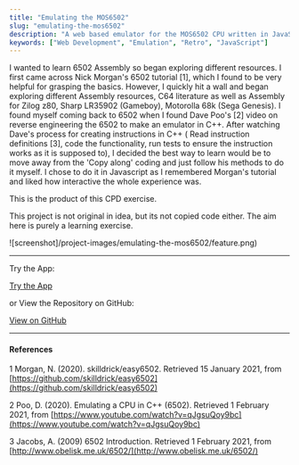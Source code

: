```yaml
---
title: "Emulating the MOS6502"
slug: "emulating-the-mos6502"
description: "A web based emulator for the MOS6502 CPU written in JavaScript"
keywords: ["Web Development", "Emulation", "Retro", "JavaScript"]
---
```


I wanted to learn 6502 Assembly so began exploring different resources. I first came across Nick Morgan's 6502 tutorial [1], which I found to be very helpful for grasping the basics. However, I quickly hit a wall and began exploring different Assembly resources, C64 literature as well as Assembly for Zilog z80, Sharp LR35902 (Gameboy), Motorolla 68k (Sega Genesis). I found myself coming back to 6502 when I found Dave Poo's [2] video on reverse engineering the 6502 to make an emulator in C++. After watching Dave's process for creating instructions in C++ ( Read instruction definitions [3], code the functionality, run tests to ensure the instruction works as it is supposed to), I decided the best way to learn would be to move away from the 'Copy along' coding and just follow his methods to do it myself. I chose to do it in Javascript as I remembered Morgan's tutorial and liked how interactive the whole experience was.

This is the product of this CPD exercise.

This project is not original in idea, but its not copied code either. The aim here is purely a learning exercise.

![screenshot]/project-images/emulating-the-mos6502/feature.png)

---

Try the App:

<a className="btn btn-dark" href="https://gcoulby.github.io/MOS6502/"  target="_blank" rel="noopener noreferrer"><i className="fa fa-globe"></i> Try the App</a>

or View the Repository on GitHub:

<a className="btn btn-dark" href="https://github.com/gcoulby/MOS6502"  target="_blank" rel="noopener noreferrer"><i className="fa fa-github"></i> View on GitHub</a>

---

#### References

1 Morgan, N. (2020). skilldrick/easy6502. Retrieved 15 January 2021, from [https://github.com/skilldrick/easy6502](https://github.com/skilldrick/easy6502)

2 Poo, D. (2020). Emulating a CPU in C++ (6502). Retrieved 1 February 2021, from [https://www.youtube.com/watch?v=qJgsuQoy9bc](https://www.youtube.com/watch?v=qJgsuQoy9bc)

3 Jacobs, A. (2009) 6502 Introduction. Retrieved 1 February 2021, from [http://www.obelisk.me.uk/6502/](http://www.obelisk.me.uk/6502/)
